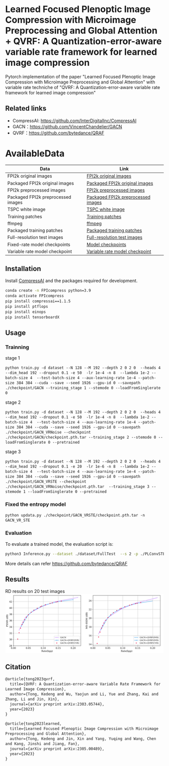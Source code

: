 # Learned Focused Plenoptic Image Compression with Microimage Preprocessing and Global Attention + QVRF: A Quantization-error-aware variable rate framework for learned image compression 

Pytorch implementation of the paper "Learned Focused Plenoptic Image Compression with Microimage Preprocessing and Global Attention" with variable rate techniche of "QVRF: A Quantization-error-aware variable rate framework for learned image compression"

## Related links
 * CompressAI: https://github.com/InterDigitalInc/CompressAI
 * GACN：https://github.com/VincentChandelier/GACN
 * QVRF：https://github.com/bytedance/QRAF

# AvailableData
 Data |  Link                                                                                              |
| ----|---------------------------------------------------------------------------------------------------|
| FPI2k original images | [FPI2k original images](https://pan.baidu.com/s/1CQ9hKhxY1z-sIHsqr00XXg?pwd=xya8)    |
| Packaged FPI2k original images | [Packaged FPI2k original images](https://pan.baidu.com/s/1UCCqHB0tfEKILJp0cHaucg?pwd=hy0j)    |
| FPI2k preprocessed images| [FPI2k preprocessed images](https://pan.baidu.com/s/1omfnFkK_XQpBrJyE6epkXQ?pwd=2hw0)     |
| Packaged FPI2k preprocessed images| [Packaged FPI2k preprocessed images](https://pan.baidu.com/s/1DkCbAQHN4UP3Cajug3uMjg?pwd=t98i)     |
| TSPC white image | [TSPC white image](https://drive.google.com/file/d/1jaC2OsIWTVjTBicbBOrEr8-T1o4ZuTh0/view?usp=sharing) |
| Training patches | [Training patches](https://pan.baidu.com/s/1hKjg0eXT_bkJfQn8z0z3VA?pwd=p4zm)    |
| ffmpeg | [ffmpeg](https://drive.google.com/file/d/15mvTI74xi4dB3cov7oHByEdARQLAC_XV/view?usp=sharing) |
| Packaged training patches | [Packaged training patches](https://pan.baidu.com/s/1MSn2dEriB1Wal2uOMQe6hg?pwd=daei)    |
| Full-resolution test images | [Full-resolution test images](https://pan.baidu.com/s/1LSFfkxHW1inb04PVt3DwIA?pwd=5lvb) |
| Fixed-rate model checkpoints   | [Model checkpoints](https://pan.baidu.com/s/1hsFpQic6bMRZFvcmbAN7-g?pwd=54rv)|
| Variable rate model checkpoint | [Variable rate model checkpoint](https://drive.google.com/file/d/1ZKmgrAtL6rdYQAoWmiTNUF11E0090Hlr/view?usp=sharing)

## Installation
Install [CompressAI](https://github.com/InterDigitalInc/CompressAI) and the packages required for development.
```bash
conda create -n FPIcompress python=3.9
conda activate FPIcompress
pip install compressai==1.1.5
pip install ptflops
pip install einops
pip install tensorboardX
```
## Usage
### Trainning
stage 1
```
python train.py -d dataset --N 128 --M 192 --depth 2 0 2 0  --heads 4 --dim_head 192 --dropout 0.1 -e 50  -lr 1e-4 -n 8  --lambda 1e-2 --batch-size 4  --test-batch-size 4 --aux-learning-rate 1e-4 --patch-size 384 384 --cuda --save --seed 1926 --gpu-id 0 --savepath  ./checkpoint/GACN --training_stage 1 --stemode 0 --loadFromSinglerate 0
```
stage 2
```
python train.py -d dataset --N 128 --M 192 --depth 2 0 2 0  --heads 4 --dim_head 192 --dropout 0.1 -e 50  -lr 1e-4 -n 8  --lambda 1e-2 --batch-size 4  --test-batch-size 4 --aux-learning-rate 1e-4 --patch-size 384 384 --cuda --save --seed 1926 --gpu-id 0 --savepath  ./checkpoint/GACN_VRNoise --checkpoint ./checkpoint/GACN/checkpoint.pth.tar --training_stage 2 --stemode 0 --loadFromSinglerate 0 --pretrained
```
stage 3
```
python train.py -d dataset --N 128 --M 192 --depth 2 0 2 0  --heads 4 --dim_head 192 --dropout 0.1 -e 20  -lr 1e-6 -n 8  --lambda 1e-2 --batch-size 4  --test-batch-size 4 --aux-learning-rate 1e-4 --patch-size 384 384 --cuda --save --seed 1926 --gpu-id 0 --savepath  ./checkpoint/GACN_VRSTE --checkpoint ./checkpoint/GACN_VRNoise/checkpoint.pth.tar  --training_stage 3 --stemode 1 --loadFromSinglerate 0 --pretrained
```
### Fixed the entropy model
```
python updata.py ./checkpoint/GACN_VRSTE/checkpoint.pth.tar -n GACN_VR_STE
```
### Evaluation
To evaluate a trained model, the evaluation script is:
```bash
python3 Inference.py --dataset ./dataset/FullTest  --s 2 -p ./PLConvSTE.pth.tar --patch 384 --factormode 0 --factor 0
```
More details can refer https://github.com/bytedance/QRAF

## Results
RD results on 20 test images
![Variable rate results of QVRF](asserts/PL2VR.png)


## Citation
```
@article{tong2023qvrf,
  title={QVRF: A Quantization-error-aware Variable Rate Framework for Learned Image Compression},
  author={Tong, Kedeng and Wu, Yaojun and Li, Yue and Zhang, Kai and Zhang, Li and Jin, Xin},
  journal={arXiv preprint arXiv:2303.05744},
  year={2023}
}
```
```
@article{tong2023learned,
  title={Learned Focused Plenoptic Image Compression with Microimage Preprocessing and Global Attention},
  author={Tong, Kedeng and Jin, Xin and Yang, Yuqing and Wang, Chen and Kang, Jinshi and Jiang, Fan},
  journal={arXiv preprint arXiv:2305.00489},
  year={2023}
}
```
